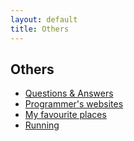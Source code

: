 ```yaml
---
layout: default
title: Others
---
```


## Others

* [Questions & Answers](qa.html)
* [Programmer's websites](programmers_websites.html)
* [My favourite places](favourite_places.html)
* [Running](running.html)